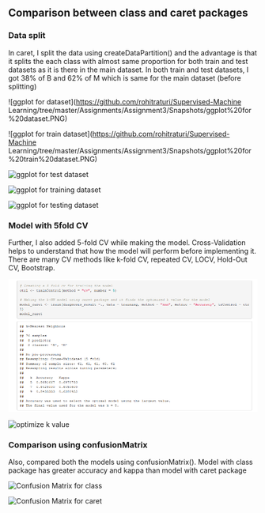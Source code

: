 ## Comparison between class and caret packages

### Data split
In caret, I split the data using createDataPartition() and the advantage is that it splits the each class with almost same proportion for both train and test datasets as it is there in the main dataset. In both train and test datasets, I got 38% of B and 62% of M which is same for the main dataset (before splitting)

![ggplot for dataset](https://github.com/rohitraturi/Supervised-Machine Learning/tree/master/Assignments/Assignment3/Snapshots/ggplot%20for%20dataset.PNG)

![ggplot for train dataset](https://github.com/rohitraturi/Supervised-Machine Learning/tree/master/Assignments/Assignment3/Snapshots/ggplot%20for%20train%20dataset.PNG)

![ggplot for test dataset](https://github.com/rohitraturi/Supervised-Machine-Learning/tree/master/Assignments/Assignment3/Snapshots/ggplot%20for%20test%20dataset.PNG)

![ggplot for training dataset](https://github.com/rohitraturi/Supervised-Machine-Learning/tree/master/Assignments/Assignment3/Snapshots/ggplot%20for%20training%20dataset.PNG)

![ggplot for testing dataset](https://github.com/rohitraturi/Supervised-Machine-Learning/tree/master/Assignments/Assignment3/Snapshots/ggplot%20for%20testing%20dataset.PNG)

### Model with 5fold CV
Further, I also added 5-fold CV while making the model. Cross-Validation helps to understand that how the model will perform before implementing it. There are many CV methods like k-fold CV, repeated CV, LOCV, Hold-Out CV, Bootstrap.

![5fold CV](https://github.com/rohitraturi/Supervised-Machine-Learning/blob/master/Assignments/Assignment3/Snapshots/5fold%20CV.PNG)

![optimize k value](https://github.com/rohitraturi/Supervised-Machine-Learning/tree/master/Assignments/Assignment3/Snapshots/optimize%20k%20value.PNG)

### Comparison using confusionMatrix
Also, compared both the models using confusionMatrix(). Model with class package has greater accuracy and kappa than model with caret package

![Confusion Matrix for class](https://github.com/rohitraturi/Supervised-Machine-Learning/tree/master/Assignments/Assignment3/Snapshots/Confusion%20Matrix%20for%20class.PNG)

![Confusion Matrix for caret](https://github.com/rohitraturi/Supervised-Machine-Learning/tree/master/Assignments/Assignment3/Snapshots/Confusion%20Matrix%20for%20caret.PNG)
